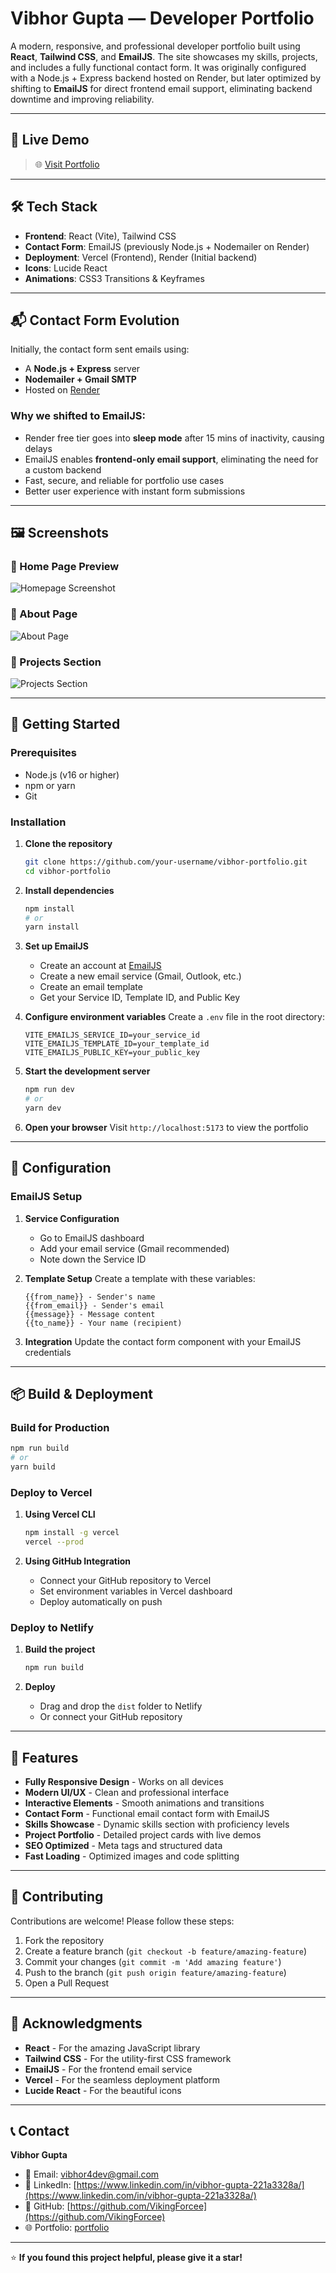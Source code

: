 # Vibhor Gupta — Developer Portfolio

A modern, responsive, and professional developer portfolio built using **React**, **Tailwind CSS**, and **EmailJS**. The site showcases my skills, projects, and includes a fully functional contact form. It was originally configured with a Node.js + Express backend hosted on Render, but later optimized by shifting to **EmailJS** for direct frontend email support, eliminating backend downtime and improving reliability.

---

## 🔗 Live Demo

> 🌐 [Visit Portfolio](https://portfolio-vibhor-guptas-projects-315c0f20.vercel.app/)

---

## 🛠️ Tech Stack

- **Frontend**: React (Vite), Tailwind CSS
- **Contact Form**: EmailJS (previously Node.js + Nodemailer on Render)
- **Deployment**: Vercel (Frontend), Render (Initial backend)
- **Icons**: Lucide React
- **Animations**: CSS3 Transitions & Keyframes

---

## 📬 Contact Form Evolution

Initially, the contact form sent emails using:

- A **Node.js + Express** server
- **Nodemailer + Gmail SMTP**
- Hosted on [Render](https://render.com)

### Why we shifted to EmailJS:

- Render free tier goes into **sleep mode** after 15 mins of inactivity, causing delays
- EmailJS enables **frontend-only email support**, eliminating the need for a custom backend
- Fast, secure, and reliable for portfolio use cases
- Better user experience with instant form submissions

---

## 🖼️ Screenshots

### 📌 Home Page Preview
![Homepage Screenshot](/public/NewHomeScreen.png)

### 📧 About Page
![About Page](/public/about1.png)

### 🎨 Projects Section
![Projects Section](/public/project1.png)

---

## 🚀 Getting Started

### Prerequisites

- Node.js (v16 or higher)
- npm or yarn
- Git

### Installation

1. **Clone the repository**
   ```bash
   git clone https://github.com/your-username/vibhor-portfolio.git
   cd vibhor-portfolio
   ```

2. **Install dependencies**
   ```bash
   npm install
   # or
   yarn install
   ```

3. **Set up EmailJS**
   - Create an account at [EmailJS](https://www.emailjs.com/)
   - Create a new email service (Gmail, Outlook, etc.)
   - Create an email template
   - Get your Service ID, Template ID, and Public Key

4. **Configure environment variables**
   Create a `.env` file in the root directory:
   ```env
   VITE_EMAILJS_SERVICE_ID=your_service_id
   VITE_EMAILJS_TEMPLATE_ID=your_template_id
   VITE_EMAILJS_PUBLIC_KEY=your_public_key
   ```

5. **Start the development server**
   ```bash
   npm run dev
   # or
   yarn dev
   ```

6. **Open your browser**
   Visit `http://localhost:5173` to view the portfolio

---

## 🔧 Configuration

### EmailJS Setup

1. **Service Configuration**
   - Go to EmailJS dashboard
   - Add your email service (Gmail recommended)
   - Note down the Service ID

2. **Template Setup**
   Create a template with these variables:
   ```
   {{from_name}} - Sender's name
   {{from_email}} - Sender's email
   {{message}} - Message content
   {{to_name}} - Your name (recipient)
   ```

3. **Integration**
   Update the contact form component with your EmailJS credentials

---

## 📦 Build & Deployment

### Build for Production

```bash
npm run build
# or
yarn build
```

### Deploy to Vercel

1. **Using Vercel CLI**
   ```bash
   npm install -g vercel
   vercel --prod
   ```

2. **Using GitHub Integration**
   - Connect your GitHub repository to Vercel
   - Set environment variables in Vercel dashboard
   - Deploy automatically on push

### Deploy to Netlify

1. **Build the project**
   ```bash
   npm run build
   ```

2. **Deploy**
   - Drag and drop the `dist` folder to Netlify
   - Or connect your GitHub repository

---

## 🌟 Features

- **Fully Responsive Design** - Works on all devices
- **Modern UI/UX** - Clean and professional interface
- **Interactive Elements** - Smooth animations and transitions
- **Contact Form** - Functional email contact form with EmailJS
- **Skills Showcase** - Dynamic skills section with proficiency levels
- **Project Portfolio** - Detailed project cards with live demos
- **SEO Optimized** - Meta tags and structured data
- **Fast Loading** - Optimized images and code splitting

---

## 🤝 Contributing

Contributions are welcome! Please follow these steps:

1. Fork the repository
2. Create a feature branch (`git checkout -b feature/amazing-feature`)
3. Commit your changes (`git commit -m 'Add amazing feature'`)
4. Push to the branch (`git push origin feature/amazing-feature`)
5. Open a Pull Request

---

## 🙏 Acknowledgments

- **React** - For the amazing JavaScript library
- **Tailwind CSS** - For the utility-first CSS framework
- **EmailJS** - For the frontend email service
- **Vercel** - For the seamless deployment platform
- **Lucide React** - For the beautiful icons

---

## 📞 Contact

**Vibhor Gupta**

- 📧 Email: [vibhor4dev@gmail.com](mailto:vibhor4dev@example.com)
- 💼 LinkedIn: [https://www.linkedin.com/in/vibhor-gupta-221a3328a/](https://www.linkedin.com/in/vibhor-gupta-221a3328a/)
- 🐙 GitHub: [https://github.com/VikingForcee](https://github.com/VikingForcee)
- 🌐 Portfolio: [portfolio](https://portfolio-vibhor-guptas-projects-315c0f20.vercel.app/)

---

⭐ **If you found this project helpful, please give it a star!**